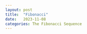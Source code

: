 ```yaml
---
layout: post
title:  "Fibonacci"
date:   2023-11-08
categories: The Fibonacci Sequence
---
```

<div id="fibonacci-container"></div>
<script src="/the/fibonacci/sequence/2023/11/js/fibonacci.js"></script>